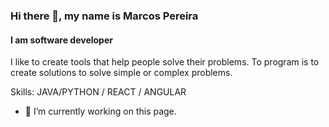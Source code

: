 ### Hi there 👋, my name is Marcos Pereira
#### I am software developer
I like to create tools that help people solve their problems. To program is to create solutions to solve simple or complex problems.

Skills: JAVA/PYTHON / REACT / ANGULAR 

- 🔭 I’m currently working on this page. 




